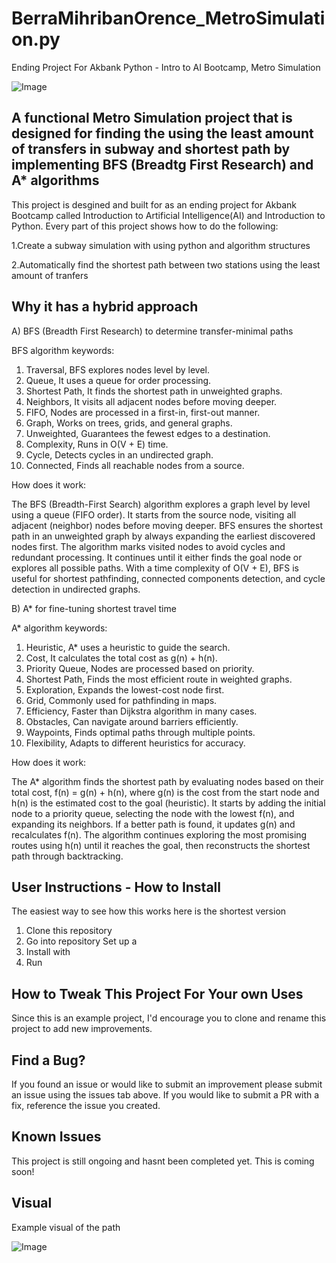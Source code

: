 # BerraMihribanOrence_MetroSimulation.py
 Ending Project For Akbank Python - Intro to AI Bootcamp, Metro Simulation

![Image](https://github.com/user-attachments/assets/667f5d9b-1bb5-4162-9095-86a705bcbdc1)

## A functional Metro Simulation project that is designed for finding the using the least amount of transfers in subway and shortest path by implementing BFS (Breadtg First Research) and A* algorithms


This project is desgined and built for as an ending project for Akbank Bootcamp called Introduction to Artificial Intelligence(AI) and Introduction to Python. Every part of this project shows how to do the following:

1.Create a subway simulation with using python and algorithm structures

2.Automatically find the shortest path between two stations using the least amount of tranfers


## Why it has a hybrid approach

A) BFS (Breadth First Research) to determine transfer-minimal paths

BFS algorithm keywords:

1. Traversal, BFS explores nodes level by level.
2. Queue, It uses a queue for order processing.
3. Shortest Path, It finds the shortest path in unweighted graphs.
4. Neighbors, It visits all adjacent nodes before moving deeper.
5. FIFO, Nodes are processed in a first-in, first-out manner.
6. Graph, Works on trees, grids, and general graphs.
7. Unweighted, Guarantees the fewest edges to a destination.
8. Complexity, Runs in O(V + E) time.
9. Cycle, Detects cycles in an undirected graph.
10. Connected, Finds all reachable nodes from a source.

How does it work:

The BFS (Breadth-First Search) algorithm explores a graph level by level using a queue (FIFO order). It starts from the source node, visiting all adjacent (neighbor) nodes before moving deeper. BFS ensures the shortest path in an unweighted graph by always expanding the earliest discovered nodes first. The algorithm marks visited nodes to avoid cycles and redundant processing. It continues until it either finds the goal node or explores all possible paths. With a time complexity of O(V + E), BFS is useful for shortest pathfinding, connected components detection, and cycle detection in undirected graphs.

B) A* for fine-tuning shortest travel time

A* algorithm keywords:

1. Heuristic, A* uses a heuristic to guide the search.
2. Cost, It calculates the total cost as g(n) + h(n).
3. Priority Queue, Nodes are processed based on priority.
4. Shortest Path, Finds the most efficient route in weighted graphs.
5. Exploration, Expands the lowest-cost node first.
6. Grid, Commonly used for pathfinding in maps.
7. Efficiency, Faster than Dijkstra algorithm in many cases.
8. Obstacles, Can navigate around barriers efficiently.
9. Waypoints, Finds optimal paths through multiple points.
10. Flexibility, Adapts to different heuristics for accuracy.

How does it work:

The A* algorithm finds the shortest path by evaluating nodes based on their total cost, f(n) = g(n) + h(n), where g(n) is the cost from the start node and h(n) is the estimated cost to the goal (heuristic). It starts by adding the initial node to a priority queue, selecting the node with the lowest f(n), and expanding its neighbors. If a better path is found, it updates g(n) and recalculates f(n). The algorithm continues exploring the most promising routes using h(n) until it reaches the goal, then reconstructs the shortest path through backtracking.


## User Instructions - How to Install

The easiest way to see how this works here is the shortest version

1. Clone this repository
2. Go into repository
Set up a 
3. Install with
4. Run


## How to Tweak This Project For Your own Uses

Since this is an example project, I'd encourage you to clone and rename this project to add new improvements.


## Find a Bug?

If you found an issue or would like to submit an improvement please submit an issue using the issues tab above. If you would  like to submit a PR with a fix, reference the issue you created.


## Known Issues

This project is still ongoing and hasnt been completed yet. This is coming soon!


## Visual 

Example visual of the path

![Image](https://github.com/user-attachments/assets/566ef702-0139-4ac8-a9f5-1d20e8765173)
